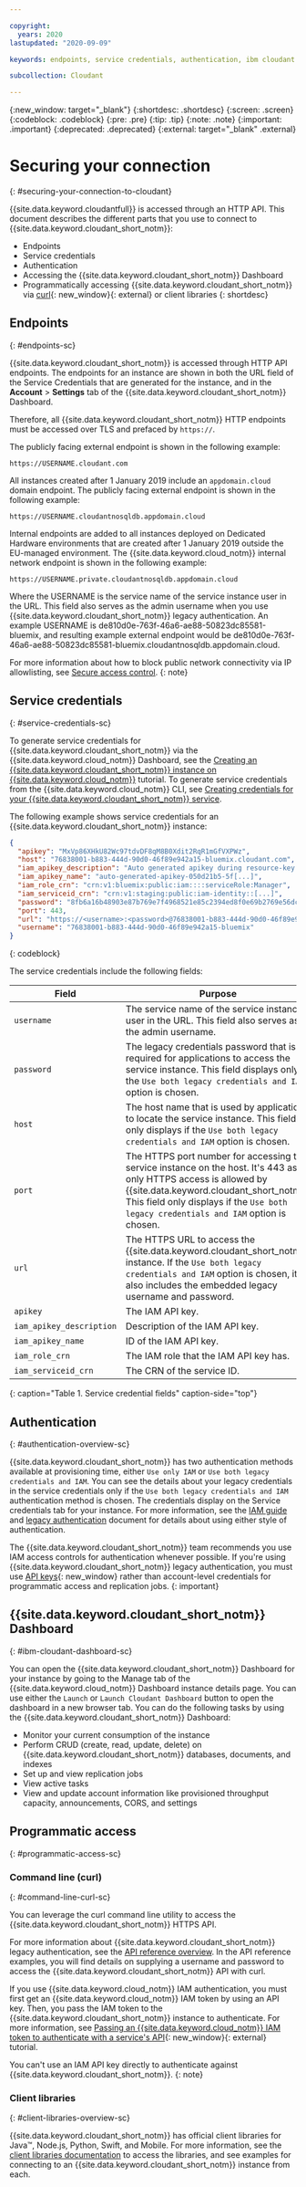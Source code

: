 ```yaml
---

copyright:
  years: 2020
lastupdated: "2020-09-09"

keywords: endpoints, service credentials, authentication, ibm cloudant dashboard, curl, client libraries, IP allowlisting

subcollection: Cloudant

---
```


{:new_window: target="_blank"}
{:shortdesc: .shortdesc}
{:screen: .screen}
{:codeblock: .codeblock}
{:pre: .pre}
{:tip: .tip}
{:note: .note}
{:important: .important}
{:deprecated: .deprecated}
{:external: target="_blank" .external}

<!-- Acrolinx: 2020-0-0 -->

# Securing your connection
{: #securing-your-connection-to-cloudant}

{{site.data.keyword.cloudantfull}} is accessed through an HTTP API. This document describes the different parts that you use to connect to {{site.data.keyword.cloudant_short_notm}}:
- Endpoints
- Service credentials
- Authentication
- Accessing the {{site.data.keyword.cloudant_short_notm}} Dashboard
- Programmatically accessing {{site.data.keyword.cloudant_short_notm}} via [curl](https://curl.haxx.se/){: new_window}{: external} or client libraries 
{: shortdesc}

## Endpoints
{: #endpoints-sc}

{{site.data.keyword.cloudant_short_notm}} is accessed through HTTP API endpoints. The endpoints for an instance are 
shown in both the URL field of the Service Credentials that are generated for the instance, and in the **Account** > **Settings** tab of the 
{{site.data.keyword.cloudant_short_notm}} Dashboard.

Therefore, all {{site.data.keyword.cloudant_short_notm}} HTTP endpoints must be accessed over TLS and prefaced by `https://`.

The publicly facing external endpoint is shown in the following example:

`https://USERNAME.cloudant.com`

All instances created after 1 January 2019 include an `appdomain.cloud` domain endpoint. The publicly facing 
external endpoint is shown in the following example:

`https://USERNAME.cloudantnosqldb.appdomain.cloud`

Internal endpoints are added to all instances deployed on Dedicated Hardware environments that are created after 1 January 2019
outside the EU-managed environment. The {{site.data.keyword.cloud_notm}} internal network endpoint is shown in the following example:

`https://USERNAME.private.cloudantnosqldb.appdomain.cloud`

Where the USERNAME is the service name of the service instance user in the URL. This field also serves as the admin username
when you use {{site.data.keyword.cloudant_short_notm}} legacy authentication. An example USERNAME is 
de810d0e-763f-46a6-ae88-50823dc85581-bluemix, and resulting example external endpoint would be 
de810d0e-763f-46a6-ae88-50823dc85581-bluemix.cloudantnosqldb.appdomain.cloud. 

For more information about how to block public network connectivity via IP allowlisting, see [Secure access control](https://cloud.ibm.com/docs/Cloudant?topic=Cloudant-security#secure-access-control).
{: note}

## Service credentials
{: #service-credentials-sc}

To generate service credentials for {{site.data.keyword.cloudant_short_notm}} via the {{site.data.keyword.cloud_notm}}
Dashboard, see the [Creating an {{site.data.keyword.cloudant_short_notm}} instance on {{site.data.keyword.cloud_notm}}](/docs/Cloudant?topic=Cloudant-creating-an-ibm-cloudant-instance-on-ibm-cloud#creating-an-ibm-cloudant-instance-on-ibm-cloud) tutorial. To generate service credentials from 
the {{site.data.keyword.cloud_notm}} CLI, see [Creating credentials for your {{site.data.keyword.cloudant_short_notm}}
service](/docs/Cloudant?topic=Cloudant-creating-an-ibm-cloudant-instance-on-ibm-cloud-by-using-the-ibm-cloud-cli#creating-an-ibm-cloudant-instance-on-ibm-cloud-by-using-the-ibm-cloud-cli). 

The following example shows service credentials for an {{site.data.keyword.cloudant_short_notm}} instance:

```json
{
  "apikey": "MxVp86XHkU82Wc97tdvDF8qM8B0Xdit2RqR1mGfVXPWz",
  "host": "76838001-b883-444d-90d0-46f89e942a15-bluemix.cloudant.com",
  "iam_apikey_description": "Auto generated apikey during resource-key [...]",
  "iam_apikey_name": "auto-generated-apikey-050d21b5-5f[...]",
  "iam_role_crn": "crn:v1:bluemix:public:iam::::serviceRole:Manager",
  "iam_serviceid_crn": "crn:v1:staging:public:iam-identity::[...]",
  "password": "8fb6a16b48903e87b769e7f4968521e85c2394ed8f0e69b2769e56dcb27d2e76",
  "port": 443,
  "url": "https://<username>:<password>@76838001-b883-444d-90d0-46f89e942a15-bluemix.cloudant.com",
  "username": "76838001-b883-444d-90d0-46f89e942a15-bluemix"
}
```
{: codeblock}

The service credentials include the following fields:

Field | Purpose
------|--------
`username` | The service name of the service instance user in the URL. This field also serves as the admin username. 
`password` | The legacy credentials password that is required for applications to access the service instance. This field displays only if the `Use both legacy credentials and IAM` option is chosen. 
`host` | The host name that is used by applications to locate the service instance. This field only displays if the `Use both legacy credentials and IAM` option is chosen. 
`port` | The HTTPS port number for accessing the service instance on the host. It's 443 as only HTTPS access is allowed by {{site.data.keyword.cloudant_short_notm}}. This field only displays if the `Use both legacy credentials and IAM` option is chosen. 
`url`	| The HTTPS URL to access the {{site.data.keyword.cloudant_short_notm}} instance. If the `Use both legacy credentials and IAM` option is chosen, it also includes the embedded legacy username and password. 
`apikey` | The IAM API key. 
`iam_apikey_description` | Description of the IAM API key. 
`iam_apikey_name` | ID of the IAM API key.
`iam_role_crn` | The IAM role that the IAM API key has.
`iam_serviceid_crn`	| The CRN of the service ID.
{: caption="Table 1. Service credential fields" caption-side="top"}

## Authentication
{: #authentication-overview-sc}

{{site.data.keyword.cloudant_short_notm}} has two authentication methods available at provisioning time, either 
`Use only IAM` or `Use both legacy credentials and IAM`. You can see the details about your legacy credentials in the 
service credentials only if the `Use both legacy credentials and IAM` authentication method is chosen. The credentials display on the Service 
credentials tab for your instance. For more information, see the 
[IAM guide](/docs/Cloudant?topic=Cloudant-ibm-cloud-identity-and-access-management-iam-#ibm-cloud-identity-and-access-management-iam-)
 and [legacy authentication](/docs/Cloudant?topic=Cloudant-authentication#authentication) document for details about using 
 either style of authentication.
 
The {{site.data.keyword.cloudant_short_notm}} team recommends you use IAM access controls for authentication whenever possible. If you're using {{site.data.keyword.cloudant_short_notm}} legacy authentication, you must use [API keys](/docs/Cloudant?topic=Cloudant-authorization#api-keys){: new_window} rather than account-level credentials for programmatic access and replication jobs. 
{: important}

## {{site.data.keyword.cloudant_short_notm}} Dashboard
{: #ibm-cloudant-dashboard-sc}

You can open the {{site.data.keyword.cloudant_short_notm}} Dashboard for your instance by going to the Manage tab of 
the {{site.data.keyword.cloud_notm}} Dashboard instance details page. You can use either the `Launch` or `Launch Cloudant Dashboard`
button to open the dashboard in a new browser tab. You can do the following tasks by using the {{site.data.keyword.cloudant_short_notm}} Dashboard:

- Monitor your current consumption of the instance
- Perform CRUD (create, read, update, delete) on {{site.data.keyword.cloudant_short_notm}} databases, documents, and indexes
- Set up and view replication jobs
- View active tasks
- View and update account information like provisioned throughput capacity, announcements, CORS, and settings

## Programmatic access
{: #programmatic-access-sc}

### Command line (curl)
{: #command-line-curl-sc}

You can leverage the curl command line utility to access the {{site.data.keyword.cloudant_short_notm}} HTTPS API. 

For more information about {{site.data.keyword.cloudant_short_notm}} legacy authentication, see the [API reference overview](/docs/Cloudant?topic=Cloudant-api-reference-overview#api-reference-overview). In the API reference examples, you will find details on supplying a username and 
password to access the {{site.data.keyword.cloudant_short_notm}} API with curl.

If you use {{site.data.keyword.cloud_notm}} IAM authentication, you must first get an {{site.data.keyword.cloud_notm}} IAM token by using an API key. Then, you pass the IAM token to the {{site.data.keyword.cloudant_short_notm}} instance to authenticate. For more information, see [Passing an {{site.data.keyword.cloud_notm}} IAM token to authenticate with a service's API](/docs/account?topic=account-iamapikeysforservices#token_auth){: new_window}{: external} 
tutorial. 

You can't use an IAM API key directly to authenticate against {{site.data.keyword.cloudant_short_notm}}.
{: note}

### Client libraries
{: #client-libraries-overview-sc}

{{site.data.keyword.cloudant_short_notm}} has official client libraries for Java&trade;, Node.js, Python, Swift, and Mobile. For more information, see the [client libraries documentation](/docs/Cloudant?topic=Cloudant-client-libraries#client-libraries) to access the libraries, and see examples for connecting to an {{site.data.keyword.cloudant_short_notm}}
instance from each. 
